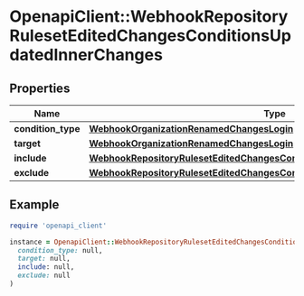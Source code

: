 # OpenapiClient::WebhookRepositoryRulesetEditedChangesConditionsUpdatedInnerChanges

## Properties

| Name | Type | Description | Notes |
| ---- | ---- | ----------- | ----- |
| **condition_type** | [**WebhookOrganizationRenamedChangesLogin**](WebhookOrganizationRenamedChangesLogin.md) |  | [optional] |
| **target** | [**WebhookOrganizationRenamedChangesLogin**](WebhookOrganizationRenamedChangesLogin.md) |  | [optional] |
| **include** | [**WebhookRepositoryRulesetEditedChangesConditionsUpdatedInnerChangesInclude**](WebhookRepositoryRulesetEditedChangesConditionsUpdatedInnerChangesInclude.md) |  | [optional] |
| **exclude** | [**WebhookRepositoryRulesetEditedChangesConditionsUpdatedInnerChangesInclude**](WebhookRepositoryRulesetEditedChangesConditionsUpdatedInnerChangesInclude.md) |  | [optional] |

## Example

```ruby
require 'openapi_client'

instance = OpenapiClient::WebhookRepositoryRulesetEditedChangesConditionsUpdatedInnerChanges.new(
  condition_type: null,
  target: null,
  include: null,
  exclude: null
)
```


